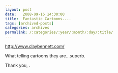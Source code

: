```yaml
---
layout: post
date:	2008-09-16 14:30:00
title:  Fantastic Cartoons....
tags: [archived-posts]
categories: archives
permalink: /:categories/:year/:month/:day/:title/
---
```

http://www.claybennett.com/

What telling cartoons they are...superb.

Thank you, <LJ user="shortindiangirl">.
